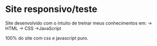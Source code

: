 # Site responsivo/teste

Site desenvolvido com o intuito de treinar meus conhecimentos em:
  -> HTML
  -> CSS
  ->JavaScript

100% do site com css e javascript puro.
